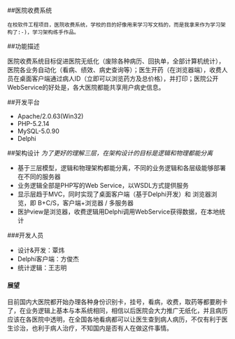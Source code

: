 ##医院收费系统
  
    在校软件工程项目，医院收费系统，学校的目的好像用来学习写文档的，而是我拿来作为学习架构了:-)，学习架构练手作品。
##功能描述

   医院收费系统目标促进医院无纸化（废除各种病历、回执单，全部计算机统计），医院各业务自动化（看病、绩效、病史查询等）；医生开药（在浏览器端），收费人员在桌面客户端通过病人ID（立即可以浏览药方及总价格），并打印；医院公开WebService的好处是，各大医院都能共享用户病史信息。

##开发平台

  - Apache/2.0.63(Win32)
  - PHP-5.2.14
  - MySQL-5.0.90  
  - Delphi

##架构设计
  *为了更好的理解三层，在架构设计的目标是逻辑和物理都能分离*
  -	基于三层模型，逻辑和物理架构都能分离，不同的业务逻辑和各层级能够部署在不同的服务器
  - 业务逻辑全部是PHP写的Web Service，以WSDL方式提供服务
  - 显示层趋于MVC，同时实现了桌面客户端（基于Delphi开发）和 浏览器浏览，即
     B+C/S，客户端+浏览器 / 多服务器
  - 医护view是浏览器，收费逻辑用Delphi调用WebService获得数据，在本地统计

###开发人员
  - 设计&开发：覃炜
  - Delphi客户端：方俊杰
  - 统计逻辑：王志明
#### 展望
   目前国内大医院都开始办理各种身份识别卡，挂号，看病，收费，取药等都要刷卡了，在业务逻辑上基本与本系统相同，相信以后医院会大力推广无纸化，并且病历应该在各医院中透明，在全国各地看病都可以让医生查到病人病历，不仅有利于医生诊治，也利于病人治疗，不知国内是否有人在做这件事情。
